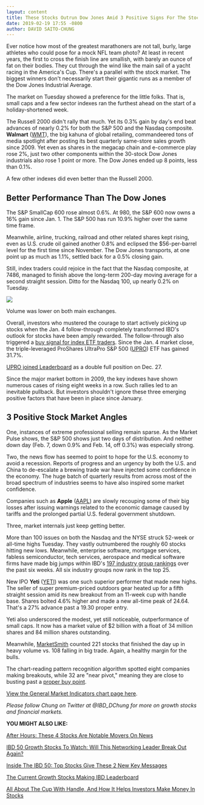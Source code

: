 ```yaml
---
layout: content
title: These Stocks Outrun Dow Jones Amid 3 Positive Signs For The Stock Market
date: 2019-02-19 17:55 -0800
author: DAVID SAITO-CHUNG
---
```






Ever notice how most of the greatest marathoners are not tall, burly, large athletes who could pose for a mock NFL team photo? At least in recent years, the first to cross the finish line are smallish, with barely an ounce of fat on their bodies. They cut through the wind like the main sail of a yacht racing in the America's Cup. There's a parallel with the stock market. The biggest winners don't necessarily start their gigantic runs as a member of the Dow Jones Industrial Average.




The market on Tuesday showed a preference for the little folks. That is, small caps and a few sector indexes ran the furthest ahead on the start of a holiday-shortened week.


The Russell 2000 didn't rally that much. Yet its 0.3% gain by day's end beat advances of nearly 0.2% for both the S&P 500 and the Nasdaq composite. **Walmart** ([WMT](https://research.investors.com/quote.aspx?symbol=WMT)), the big kahuna of global retailing, commandeered tons of media spotlight after posting its best quarterly same-store sales growth since 2009. Yet even as shares in the megacap chain and e-commerce play rose 2%, just two other components within the 30-stock Dow Jones industrials also rose 1 point or more. The Dow Jones ended up 8 points, less than 0.1%.


A few other indexes did even better than the Russell 2000.


Better Performance Than The Dow Jones
-------------------------------------


The S&P SmallCap 600 rose almost 0.6%. At 980, the S&P 600 now owns a 16% gain since Jan. 1. The S&P 500 has run 10.9% higher over the same time frame.


Meanwhile, airline, trucking, railroad and other related shares kept rising, even as U.S. crude oil gained another 0.8% and eclipsed the $56-per-barrel level for the first time since November. The Dow Jones transports, at one point up as much as 1.1%, settled back for a 0.5% closing gain.


Still, index traders could rejoice in the fact that the Nasdaq composite, at 7486, managed to finish above the long-term 200-day moving average for a second straight session. Ditto for the Nasdaq 100, up nearly 0.2% on Tuesday.


![](https://www.investors.com/wp-content/uploads/2019/02/MP021919-209x300.jpg)


Volume was lower on both main exchanges.


Overall, investors who mustered the courage to start actively picking up stocks when the Jan. 4 follow-through completely transformed IBD's outlook for stocks have been amply rewarded. The follow-through also triggered a [buy signal for index ETF traders](https://www.investors.com/market-trend/ibds-etf-market-strategy/ibds-etf-market-strategy/). Since the Jan. 4 market close, the triple-leveraged ProShares UltraPro S&P 500 ([UPRO](https://research.investors.com/quote.aspx?symbol=UPRO)) ETF has gained 31.7%.


[UPRO joined Leaderboard](https://leaderboard.investors.com/#/leaders/leaders) as a double full position on Dec. 27.


Since the major market bottom in 2009, the key indexes have shown numerous cases of rising eight weeks in a row. Such rallies led to an inevitable pullback. But investors shouldn't ignore these three emerging positive factors that have been in place since January.


3 Positive Stock Market Angles
------------------------------


One, instances of extreme professional selling remain sparse. As the Market Pulse shows, the S&P 500 shows just two days of distribution. And neither down day (Feb. 7, down 0.9% and Feb. 14, off 0.3%) was especially strong.


Two, the news flow has seemed to point to hope for the U.S. economy to avoid a recession. Reports of progress and an urgency by both the U.S. and China to de-escalate a brewing trade war have injected some confidence in the economy. The huge batch of quarterly results from across most of the broad spectrum of industries seems to have also inspired some market confidence.


Companies such as **Apple** ([AAPL](https://research.investors.com/quote.aspx?symbol=AAPL)) are slowly recouping some of their big losses after issuing warnings related to the economic damage caused by tariffs and the prolonged partial U.S. federal government shutdown.


Three, market internals just keep getting better.


More than 100 issues on both the Nasdaq and the NYSE struck 52-week or all-time highs Tuesday. They vastly outnumbered the roughly 60 stocks hitting new lows. Meanwhile, enterprise software, mortgage services, fabless semiconductor, tech services, aerospace and medical software firms have made big jumps within IBD's [197 industry group rankings](https://www.investors.com/ibd-data-tables/) over the past six weeks. All six industry groups now rank in the top 25.



New IPO **Yeti** ([YETI](https://research.investors.com/quote.aspx?symbol=YETI)) was one such superior performer that made new highs. The seller of super premium-priced outdoors gear heated up for a fifth straight session amid its new breakout from an 11-week cup with handle base. Shares bolted 4.6% higher and made a new all-time peak of 24.64. That's a 27% advance past a 19.30 proper entry.


Yeti also underscored the modest, yet still noticeable, outperformance of small caps. It now has a market value of $2 billion with a float of 34 million shares and 84 million shares outstanding.


Meanwhile, [MarketSmith](https://marketsmith.investors.com/) counted 221 stocks that finished the day up in heavy volume vs. 108 falling in big trade. Again, a healthy margin for the bulls.


The chart-reading pattern recognition algorithm spotted eight companies making breakouts, while 32 are "near pivot," meaning they are close to busting past a [proper buy point](https://www.investors.com/how-to-invest/investors-corner/chart-reading-basics-how-a-buy-point-marks-a-time-of-opportunity/).


[View the General Market Indicators chart page here](https://www.investors.com/wp-content/uploads/2019/02/IBD1902152808GMI2.pdf).


*Please follow Chung on Twitter at @IBD\_DChung for more on growth stocks and financial markets.*


**YOU MIGHT ALSO LIKE:**


[After Hours: These 4 Stocks Are Notable Movers On News](https://www.investors.com/market-trend/stock-market-today/dow-jones-futures-merck-stock-five9-stock-cadence-design-stock-one-span-stock/)


[IBD 50 Growth Stocks To Watch: Will This Networking Leader Break Out Again?](https://www.investors.com/research/stocks-to-watch-arista-networks/)


[Inside The IBD 50: Top Stocks Give These 2 New Key Messages](https://www.investors.com/stock-lists/ibd-50/bull-market-2-new-messages-top-growth-stocks/)


[The Current Growth Stocks Making IBD Leaderboard](https://leaderboard.investors.com/#/leaders/leadersnearabuypoint)


[All About The Cup With Handle, And How It Helps Investors Make Money In Stocks](https://www.investors.com/how-to-invest/investors-corner/the-basics-how-to-analyze-a-stocks-cup-with-handle/)




